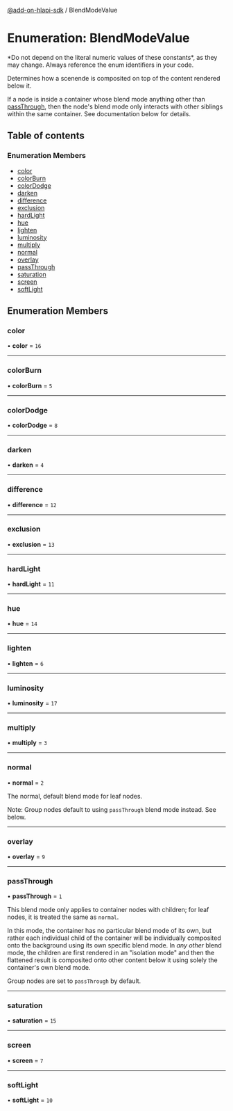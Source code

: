 [@add-on-hlapi-sdk](../overview.md) / BlendModeValue

# Enumeration: BlendModeValue

<InlineAlert slots="text" variant="warning"/>
*Do not depend on the literal numeric values of these constants*, as they may change. Always reference the enum identifiers in your code.

Determines how a scenende is composited on top of the content rendered below it.

If a node is inside a container whose blend mode anything other than [passThrough](BlendModeValue.md#passThrough), then the node's blend mode only
interacts with other siblings within the same container. See documentation below for details.

## Table of contents

### Enumeration Members

- [color](BlendModeValue.md#color)
- [colorBurn](BlendModeValue.md#colorBurn)
- [colorDodge](BlendModeValue.md#colorDodge)
- [darken](BlendModeValue.md#darken)
- [difference](BlendModeValue.md#difference)
- [exclusion](BlendModeValue.md#exclusion)
- [hardLight](BlendModeValue.md#hardLight)
- [hue](BlendModeValue.md#hue)
- [lighten](BlendModeValue.md#lighten)
- [luminosity](BlendModeValue.md#luminosity)
- [multiply](BlendModeValue.md#multiply)
- [normal](BlendModeValue.md#normal)
- [overlay](BlendModeValue.md#overlay)
- [passThrough](BlendModeValue.md#passThrough)
- [saturation](BlendModeValue.md#saturation)
- [screen](BlendModeValue.md#screen)
- [softLight](BlendModeValue.md#softLight)

## Enumeration Members

### <a id="color" name="color"></a> color

• **color** = ``16``

___

### <a id="colorBurn" name="colorBurn"></a> colorBurn

• **colorBurn** = ``5``

___

### <a id="colorDodge" name="colorDodge"></a> colorDodge

• **colorDodge** = ``8``

___

### <a id="darken" name="darken"></a> darken

• **darken** = ``4``

___

### <a id="difference" name="difference"></a> difference

• **difference** = ``12``

___

### <a id="exclusion" name="exclusion"></a> exclusion

• **exclusion** = ``13``

___

### <a id="hardLight" name="hardLight"></a> hardLight

• **hardLight** = ``11``

___

### <a id="hue" name="hue"></a> hue

• **hue** = ``14``

___

### <a id="lighten" name="lighten"></a> lighten

• **lighten** = ``6``

___

### <a id="luminosity" name="luminosity"></a> luminosity

• **luminosity** = ``17``

___

### <a id="multiply" name="multiply"></a> multiply

• **multiply** = ``3``

___

### <a id="normal" name="normal"></a> normal

• **normal** = ``2``

The normal, default blend mode for leaf nodes.

Note: Group nodes default to using `passThrough` blend mode instead. See below.

___

### <a id="overlay" name="overlay"></a> overlay

• **overlay** = ``9``

___

### <a id="passThrough" name="passThrough"></a> passThrough

• **passThrough** = ``1``

This blend mode only applies to container nodes with children; for leaf nodes, it is treated the same as `normal`.

In this mode, the container has no particular blend mode of its own, but rather each individual child of the container
will be individually composited onto the background using its own specific blend mode. In *any other* blend mode, the
children are first rendered in an "isolation mode" and then the flattened result is composited onto other content
below it using solely the container's own blend mode.

Group nodes are set to `passThrough` by default.

___

### <a id="saturation" name="saturation"></a> saturation

• **saturation** = ``15``

___

### <a id="screen" name="screen"></a> screen

• **screen** = ``7``

___

### <a id="softLight" name="softLight"></a> softLight

• **softLight** = ``10``

